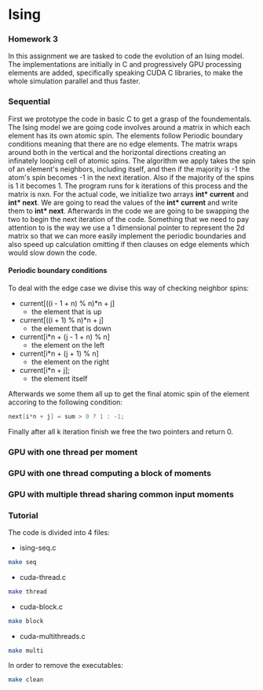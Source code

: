 # Ising

### Homework 3

In this assignment we are tasked to code the evolution of an Ising model. The implementations are initially in C and progressively GPU processing elements are added, specifically speaking CUDA C libraries, to make the whole simulation parallel and thus faster.

### Sequential

First we prototype the code in basic C to get a grasp of the foundementals. The Ising model we are going code involves around a matrix in which each element has its own atomic spin. The elements follow Periodic boundary conditions meaning that there are no edge elements. The matrix wraps around both in the vertical and the horizontal directions creating an infinately looping cell of atomic spins. The algorithm we apply takes the spin of an element's neighbors, including itself, and then if the majority is -1 the atom's spin becomes -1 in the next iteration. Also if the majority of the spins is 1 it becomes 1. The program runs for k iterations of this process and the matrix is nxn. For the actual code, we initialize two arrays **int\* current** and **int\* next**. We are going to read the values of the **int\* current** and write them to **int\* next**. Afterwards in the code we are going to be swapping the two to begin the next iteration of the code. Something that we need to pay attention to is the way we use a 1 dimensional pointer to represent the 2d matrix so that we can more easily implement the periodic boundaries and also speed up calculation omitting if then clauses on edge elements which would slow down the code.

#### Periodic boundary conditions

To deal with the edge case we divise this way of checking neighbor spins:
- current[((i - 1 + n) % n)*n + j] 
    - the element that is up
- current[((i + 1) % n)*n + j] 
    - the element that is down
- current[i*n + (j - 1 + n) % n] 
    - the element on the left
- current[i*n + (j + 1) % n] 
    - the element on the right
- current[i*n + j];
    - the element itself

Afterwards we some them all up to get the final atomic spin of the element accoring to the following condition:
```c
next[i*n + j] = sum > 0 ? 1 : -1;
```
Finally after all k iteration finish we free the two pointers and return 0.

### GPU with one thread per moment

### GPU with one thread computing a block of moments

### GPU with multiple thread sharing common input moments

### Tutorial
The code is divided into 4 files:
- ising-seq.c
```bash
make seq
```
- cuda-thread.c
```bash
make thread
```
- cuda-block.c
```bash
make block
```
- cuda-multithreads.c
```bash
make multi
```
In order to remove the executables:
```bash
make clean
```